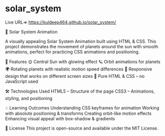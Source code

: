 # solar_system
Live URL=> https://kuldeep464.github.io/solar_system/

🌌 Solar System Animation

A visually appealing Solar System Animation built using HTML & CSS.
This project demonstrates the movement of planets around the sun with smooth animations, perfect for practicing CSS animations and positioning.

🚀 Features
🌞 Central Sun with glowing effect
🪐 Orbit animations for planets
🌍 Rotating planets with realistic motion speed differences
📱 Responsive design that works on different screen sizes
🎨 Pure HTML & CSS – no JavaScript used

🛠️ Technologies Used
HTML5 – Structure of the page
CSS3 – Animations, styling, and positioning

💡 Learning Outcomes
Understanding CSS keyframes for animation
Working with absolute positioning & transforms
Creating orbit-like motion effects
Enhancing visual appeal with box-shadow & gradients

📜 License
This project is open-source and available under the MIT License.